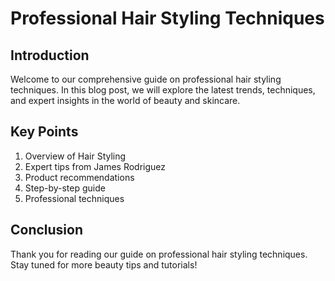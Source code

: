 
# Professional Hair Styling Techniques

## Introduction

Welcome to our comprehensive guide on professional hair styling techniques. In this blog post, we will explore the latest trends, techniques, and expert insights in the world of beauty and skincare.

## Key Points

1. Overview of Hair Styling
2. Expert tips from James Rodriguez
3. Product recommendations
4. Step-by-step guide
5. Professional techniques

## Conclusion

Thank you for reading our guide on professional hair styling techniques. Stay tuned for more beauty tips and tutorials!
